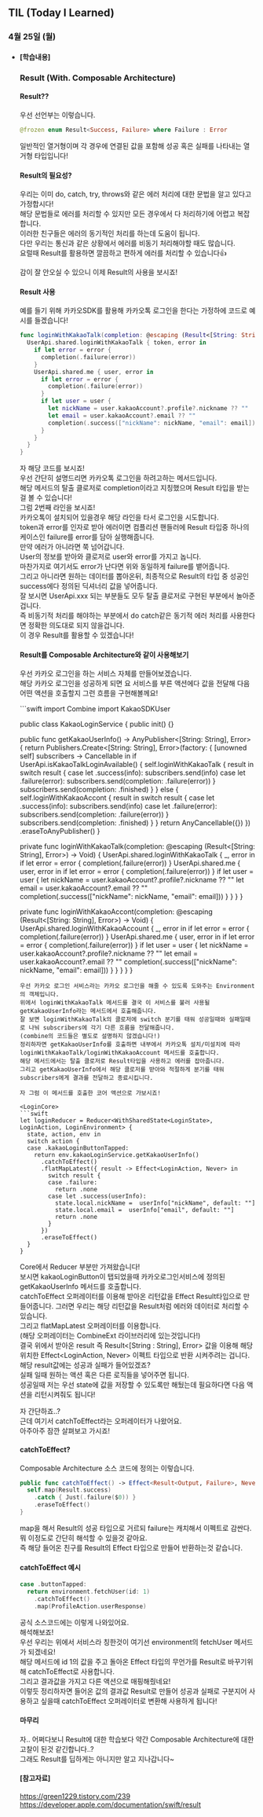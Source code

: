 ## TIL (Today I Learned)

### 4월 25일 (월)   

- #### [학습내용]    
  ### Result (With. Composable Architecture)           
  
  #### Result??    
  우선 선언부는 이렇습니다.   
  ```swift
  @frozen enum Result<Success, Failure> where Failure : Error
  ```
  일반적인 열거형이며 각 경우에 연결된 값을 포함해 성공 혹은 실패를 나타내는 열거형 타입입니다!   

  #### Result의 필요성?   

  우리는 이미 do, catch, try, throws와 같은 에러 처리에 대한 문법을 알고 있다고 가정합시다!   
  해당 문법들로 에러를 처리할 수 있지만 모든 경우에서 다 처리하기에 어렵고 복잡합니다.   
  이러한 친구들은 에러의 동기적인 처리를 하는데 도움이 됩니다.   
  다만 우리는 통신과 같은 상황에서 에러를 비동기 처리해야할 때도 많습니다.   
  요럴때 Result를 활용하면 깔끔하고 편하게 에러를 처리할 수 있습니다👍   

  감이 잘 안오실 수 있으니 이제 Result의 사용을 보시죠!   

  #### Result 사용   

  예를 들기 위해 카카오SDK를 활용해 카카오톡 로그인을 한다는 가정하에 코드로 예시를 들겠습니다!   
  ```swift
  func loginWithKakaoTalk(completion: @escaping (Result<[String: String], Error>) -> Void) {
    UserApi.shared.loginWithKakaoTalk { token, error in
      if let error = error {
        completion(.failure(error))
      }
      UserApi.shared.me { user, error in
        if let error = error {
          completion(.failure(error))
        }
        if let user = user {
          let nickName = user.kakaoAccount?.profile?.nickname ?? ""
          let email = user.kakaoAccount?.email ?? ""
          completion(.success(["nickName": nickName, "email": email]))
        }
      }
    }
  }
  ```
  자 해당 코드를 보시죠!   
  우선 간단히 설명드리면 카카오톡 로그인을 하려고하는 메서드입니다.   
  해당 메서드의 탈출 클로저로 completion이라고 지칭했으며 Result 타입을 받는걸 볼 수 있습니다!   
  그럼 2번째 라인을 보시죠!  
  카카오톡이 설치되어 있을경우 해당 라인을 타서 로그인을 시도합니다.   
  token과 error를 인자로 받아 에러이면 컴플리션 핸들러에 Result 타입중 하나의 케이스인 failure를 error를 담아 실행해줍니다.   
  만약 에러가 아니라면 쭉 넘어갑니다.   
  User의 정보를 받아와 클로저로 user와 error를 가지고 놉니다.   
  마찬가지로 여기서도 error가 난다면 위와 동일하게 failure를 뱉어줍니다.   
  그리고 아니라면 원하는 데이터를 뽑아온뒤, 최종적으로 Result의 타입 중 성공인 success에다 정의된 딕셔너리 값을 넣어줍니다.   
  잘 보시면 UserApi.xxx 되는 부분들도 모두 탈출 클로저로 구현된 부분에서 놀아준겁니다.   
  즉 비동기적 처리를 해야하는 부분에서 do catch같은 동기적 에러 처리를 사용한다면 정확한 의도대로 되지 않을겁니다.  
  이 경우 Result를 활용할 수 있겠습니다!   

  #### Result를 Composable Architecture와 같이 사용해보기   

  우선 카카오 로그인을 하는 서비스 자체를 만들어보겠습니다.   
  해당 카카오 로그인을 성공하게 되면 요 서비스를 부른 액션에다 값을 전달해 다음 어떤 액션을 호출할지 그런 흐름을 구현해볼께요!   

  <KakaoLoginService>   
  ```swift
  import Combine
  import KakaoSDKUser
  
  public class KakaoLoginService {
    public init() {}
  
    public func getKakaoUserInfo() -> AnyPublisher<[String: String], Error> {
      return Publishers.Create<[String: String], Error>(factory: { [unowned self] subscribers -> Cancellable in
        if UserApi.isKakaoTalkLoginAvailable() {
          self.loginWithKakaoTalk { result in
            switch result {
            case let .success(info):
              subscribers.send(info)
            case let .failure(error):
              subscribers.send(completion: .failure(error))
            }
            subscribers.send(completion: .finished)
          }
        } else {
          self.loginWithKakaoAccont { result in
            switch result {
            case let .success(info):
              subscribers.send(info)
            case let .failure(error):
              subscribers.send(completion: .failure(error))
            }
            subscribers.send(completion: .finished)
          }
        }
        return AnyCancellable({})
      })
      .eraseToAnyPublisher()
    }
  
    private func loginWithKakaoTalk(completion: @escaping (Result<[String: String], Error>) -> Void) {
      UserApi.shared.loginWithKakaoTalk { _, error in
        if let error = error {
          completion(.failure(error))
        }
        UserApi.shared.me { user, error in
          if let error = error {
            completion(.failure(error))
          }
          if let user = user {
            let nickName = user.kakaoAccount?.profile?.nickname ?? ""
            let email = user.kakaoAccount?.email ?? ""
            completion(.success(["nickName": nickName, "email": email]))
          }
        }
      }
    }
  
    private func loginWithKakaoAccont(completion: @escaping (Result<[String: String], Error>) -> Void) {
      UserApi.shared.loginWithKakaoAccount { _, error in
        if let error = error {
          completion(.failure(error))
        }
        UserApi.shared.me { user, error in
          if let error = error {
            completion(.failure(error))
          }
          if let user = user {
            let nickName = user.kakaoAccount?.profile?.nickname ?? ""
            let email = user.kakaoAccount?.email ?? ""
            completion(.success(["nickName": nickName, "email": email]))
          }
        }
      }
    }
  }
  ```
  우선 카카오 로그인 서비스라는 카카오 로그인을 해줄 수 있도록 도와주는 Environment의 객체입니다.   
  위에서 loginWithKakaoTalk 메서드를 결국 이 서비스를 불러 사용될 getKakaoUserInfo라는 메서드에서 호출해줍니다.   
  잘 보면 loginWithKakaoTalk의 클로저에 switch 분기를 태워 성공일때와 실패일때로 나눠 subscribers에 각기 다른 흐름을 전달해줍니다.   
  (combine의 코드들은 별도로 설명하지 않겠습니다!)   
  정리하자면 getKakaoUserInfo를 호출하면 내부에서 카카오톡 설치/미설치에 따라    loginWithKakaoTalk/loginWithKakaoAccount 메서드를 호출합니다.   
  해당 메서드에서는 탈출 클로저로 Result타입을 사용하고 에러를 잡아줍니다.   
  그리고 getKakaoUserInfo에서 해당 클로저를 받아와 적절하게 분기를 태워 subscribers에게 결과를 전달하고 종료시킵니다.   

  자 그럼 이 메서드를 호출한 코어 액션으로 가보시죠!   

  <LoginCore>   
  ```swift
  let loginReducer = Reducer<WithSharedState<LoginState>, LoginAction, LoginEnvironment> {
    state, action, env in
    switch action {
    case .kakaoLoginButtonTapped:
      return env.kakaoLoginService.getKakaoUserInfo()
        .catchToEffect()
        .flatMapLatest({ result -> Effect<LoginAction, Never> in
          switch result {
          case .failure:
            return .none
          case let .success(userInfo):
            state.local.nickName =  userInfo["nickName", default: ""]
            state.local.email =  userInfo["email", default: ""]
            return .none
          }
        })
        .eraseToEffect()
    }
  }
  ```
  Core에서 Reducer 부분만 가져왔습니다!    
  보시면 kakaoLoginButton이 탭되었을때 카카오로그인서비스에 정의된 getKakaoUserInfo 메서드를 호출합니다.   
  catchToEffect 오퍼레이터를 이용해 받아온 리턴값을 Effect Result타입으로 만들어줍니다.
  그러면 우리는 해당 리턴값을 Result처럼 에러와 데이터로 처리할 수 있습니다.   
  그리고 flatMapLatest 오퍼레이터를 이용합니다.   
  (해당 오퍼레이터는 CombineExt 라이브러리에 있는것입니다!)   
  결국 위에서 받아온 result 즉 Result<[String : String], Error> 값을 이용해 해당 위치한 Effect<LoginAction, Never> 이펙트 타입으로 반환 시켜주려는 겁니다.   
  해당 result값에는 성공과 실패가 들어있겠죠?   
  실패 일때 원하는 액션 혹은 다른 로직들을 넣어주면 됩니다.   
  성공일때 저는 우선 state에 값을 저장할 수 있도록만 해뒀는데 필요하다면 다음 액션을 리턴시켜줘도 됩니다!   

  자 간단하죠..?   
  근데 여기서 catchToEffect라는 오퍼레이터가 나왔어요.   
  아주아주 잠깐 살펴보고 가시죠!   

  #### catchToEffect?   

  Composable Architecture 소스 코드에 정의는 이렇습니다.   
  ```swift
  public func catchToEffect() -> Effect<Result<Output, Failure>, Never> {
    self.map(Result.success)
      .catch { Just(.failure($0)) }
      .eraseToEffect()
  }
  ```
  map을 해서 Result의 성공 타입으로 거르되 failure는 캐치해서 이펙트로 감싼다.   
  뭐 이정도로 간단히 해석할 수 있을것 같아요.   
  즉 해당 들어온 친구를 Result의 Effect 타입으로 만들어 반환하는것 같습니다.   

  #### catchToEffect 예시   
  ```swift
  case .buttonTapped:
    return environment.fetchUser(id: 1)
      .catchToEffect()
      .map(ProfileAction.userResponse)
  ```
  공식 소스코드에는 이렇게 나와있어요.   
  해석해보죠!   
  우선 우리는 위에서 서비스라 칭한것이 여기선 environment의 fetchUser 메서드가 되겠네요!   
  해당 메서드에 id 1의 값을 주고 돌아온 Effect 타입의 무언가를 Result로 바꾸기위해 catchToEffect로 사용합니다.    
  그리고 결과값을 가지고 다른 액션으로 매핑해줬네요!   
  이렇듯 정리하자면 들어온 값의 결과값 Result로 만들어 성공과 실패로 구분지어 사용하고 싶을때 catchToEffect 오퍼레이터로 변환해 사용하게 됩니다!   

  #### 마무리   
  자.. 어쩌다보니 Result에 대한 학습보다 약간 Composable Architecture에 대한 고찰이 된것 같긴합니다..?    
  그래도 Result를 딥하게는 아니지만 알고 지나갑니다~   

  #### [참고자료]   
  https://green1229.tistory.com/239   
  https://developer.apple.com/documentation/swift/result   
